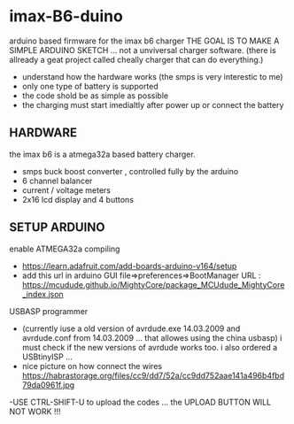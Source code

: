 # imax-B6-duino
arduino based firmware for the imax b6 charger
THE GOAL IS TO MAKE A SIMPLE ARDUINO SKETCH ... not a unviversal charger software. 
(there is allready a geat project called cheally charger that can do everything.)

- understand how the hardware works (the smps is very interestic to me)
- only one type of battery is supported
- the code shold be as simple as possible
- the charging must start imedialtly after power up or connect the battery

HARDWARE
--------
the imax b6 is a atmega32a based battery charger.
- smps buck boost converter , controlled fully by the arduino
- 6 channel balancer
- current / voltage meters
- 2x16 lcd display and 4 buttons


SETUP ARDUINO
-------------
enable ATMEGA32a compiling
- https://learn.adafruit.com/add-boards-arduino-v164/setup
- add this url in arduino GUI file=>preferences=>BootManager URL : https://mcudude.github.io/MightyCore/package_MCUdude_MightyCore_index.json


USBASP programmer
- (currently iuse a old version of avrdude.exe 14.03.2009 and avrdude.conf from 14.03.2009 ... that allowes using the china usbasp) i must check if the new versions of avrdude works too. i also ordered a USBtinyISP ...  
- nice picture on how connect the wires https://habrastorage.org/files/cc9/dd7/52a/cc9dd752aae141a496b4fbd79da0961f.jpg
 
 -USE CTRL-SHIFT-U to upload the codes ... the UPLOAD BUTTON WILL NOT WORK !!!
 
